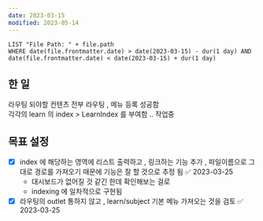 ```yaml
---
date: 2023-03-15
modified: 2023-05-14
---
```


```dataview
LIST "File Path: " + file.path
WHERE date(file.frontmatter.date) > date(2023-03-15) - dur(1 day) AND date(file.frontmatter.date) < date(2023-03-15) + dur(1 day)
```

## 한 일

라우팅 되야할 컨텐츠 전부 라우팅 , 메뉴 등록 성공함  
각각의 learn 의 index > LearnIndex 를 부여함 .. 작업중

## 목표 설정

- [x] index 에 해당하는 영역에 리스트 출력하고 , 링크하는 기능 추가 , 파일이름으로 그대로 경로를 가져오기 때문에 기능은 잘 할 것으로 추정 됨 ✅ 2023-03-25
  - 대시보드가 없어질 것 같긴 한데 확인해보는 걸로
  - indexing 에 일차적으로 구현됨
- [x] 라우팅의 outlet 통하지 않고 , learn/subject 기본 메뉴 가져오는 것을 검토 ✅ 2023-03-25
